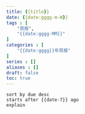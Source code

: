 ```yaml
---
title: {{title}}
date: {{date:gggg-m-W}}
tags : [
	"周报",
	"{{date:gggg-MM}}"
]
categories : [
	"{{date:gggg}}年周报"
]
series : []
aliases : []
draft: false
toc: true
---
```

```tasks
sort by due desc
starts after {{date-7}} ago
explain
```